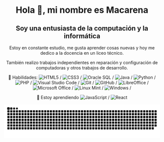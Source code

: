 <div align="center">
<h1>Hola 👋, mi nombre es Macarena</h1>
<h2>Soy una entusiasta de la computación y la informática</h2>

<p>Estoy en constante estudio, me gusta aprender cosas nuevas y hoy me dedico a la docencia en un liceo técnico. </p>
<p>También realizo trabajos independientes en reparación y configuración de computadoras y otros trabajos de desarrollo.</p>

🌱 Habilidades: ![HTML5](https://img.shields.io/badge/html5-%23E34F26.svg?style=for-the-badge&logo=html5&logoColor=white) / ![CSS3](https://img.shields.io/badge/css3-%231572B6.svg?style=for-the-badge&logo=css3&logoColor=white) / ![Oracle](https://img.shields.io/badge/Oracle-F80000?style=for-the-badge&logo=oracle&logoColor=white) SQL / ![Java](https://img.shields.io/badge/java-%23ED8B00.svg?style=for-the-badge&logo=openjdk&logoColor=white)  / ![Python](https://img.shields.io/badge/python-3670A0?style=for-the-badge&logo=python&logoColor=ffdd54) / ![PHP](https://img.shields.io/badge/php-%23777BB4.svg?style=for-the-badge&logo=php&logoColor=white) / ![Visual Studio Code](https://img.shields.io/badge/Visual%20Studio%20Code-0078d7.svg?style=for-the-badge&logo=visual-studio-code&logoColor=white) /  ![Git](https://img.shields.io/badge/git-%23F05033.svg?style=for-the-badge&logo=git&logoColor=white) / ![GitHub](https://img.shields.io/badge/github-%23121011.svg?style=for-the-badge&logo=github&logoColor=white) / ![LibreOffice](https://img.shields.io/badge/LibreOffice-%2318A303?style=for-the-badge&logo=LibreOffice&logoColor=white) / ![Microsoft Office](https://img.shields.io/badge/Microsoft_Office-D83B01?style=for-the-badge&logo=microsoft-office&logoColor=white) / ![Linux Mint](https://img.shields.io/badge/Linux%20Mint-87CF3E?style=for-the-badge&logo=Linux%20Mint&logoColor=white) / ![Windows](https://img.shields.io/badge/Windows-0078D6?style=for-the-badge&logo=windows&logoColor=white) / 

🌱 Estoy aprendiendo ![JavaScript](https://img.shields.io/badge/javascript-%23323330.svg?style=for-the-badge&logo=javascript&logoColor=%23F7DF1E) / ![React](https://img.shields.io/badge/react-%2320232a.svg?style=for-the-badge&logo=react&logoColor=%2361DAFB)

<img src="https://raw.githubusercontent.com/Platane/snk/output/github-contribution-grid-snake.svg" alt="Snake animation" />

</div>
